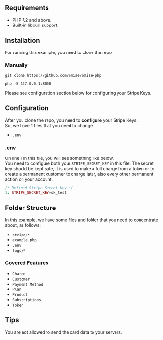 
## Requirements
- PHP 7.2 and above.
- Built-in libcurl support.

## Installation
For running this example, you need to clone the repo

### Manually
```
git clone https://github.com/omise/omise-php
```

```
php -S 127.0.0.1:8000
```

Please see configuration section below for configuring your Stripe Keys.

## Configuration
After you clone the repo, you need to **configure** your Stripe Keys.  
So, we have 1 files that you need to change:
- `.env`

### .env

On line 1 in this file, you will see something like below.  
You need to configure both your `STRIPE_SECRET_KEY`  in this file. The secret key should be kept safe, it is used to make a full charge from a token or to create a permanent customer to charge later, also every other permanent action on your account.  
```php
/* Defined Stripe Secret Key */
1: STRIPE_SECRET_KEY=sk_test
```

## Folder Structure
In this example, we have some files and folder that you need to concentrate about, as follows:
- `stripe/*`
- `example.php`
- `.env`
- `logs/*`

### Covered Features

- `Charge`
- `Customer`
- `Payment Method`
- `Plan`
- `Product`
- `Subscriptions`
- `Token`

## Tips
You are not allowed to send the card data to your servers.

